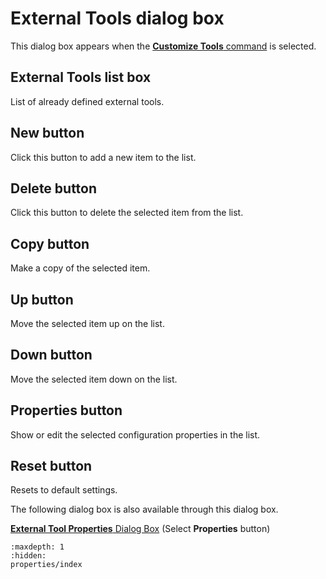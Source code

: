 # External Tools dialog box

This dialog box appears when the
[**Customize Tools** command](../../cmd/tools/customize_tools) is selected.

## External Tools list box

List of already defined external tools.

## New button

Click this button to add a new item to the list.

## Delete button

Click this button to delete the selected item from the list.

## Copy button

Make a copy of the selected item.

## Up button

Move the selected item up on the list.

## Down button

Move the selected item down on the list.

## Properties button

Show or edit the selected configuration properties in the list.

## Reset button

Resets to default settings.

The following dialog box is also available through this dialog box.

<a href="properties/index.htm"><b>External 
	Tool Properties</b> Dialog Box</a> (Select **Properties**
button)


```{toctree}
:maxdepth: 1
:hidden:
properties/index
```
